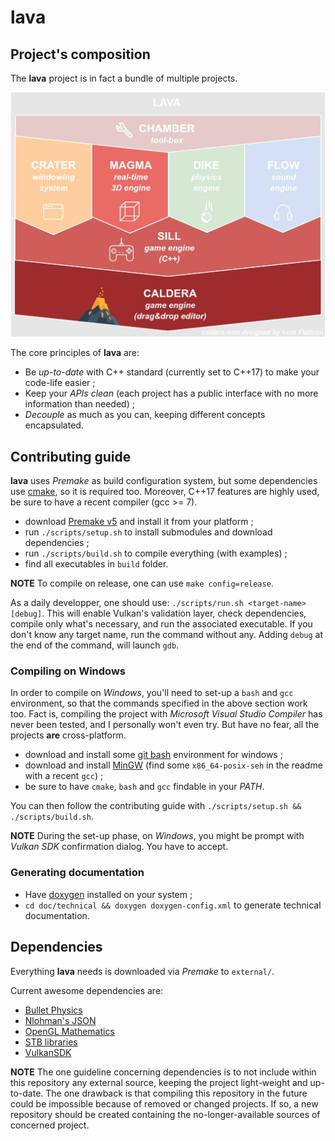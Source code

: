 # lava

## Project's composition

The **lava** project is in fact a bundle of multiple projects.

![lava composition](doc/images/lava-composition.jpg)

The core principles of **lava** are:
- Be *up-to-date* with C++ standard (currently set to C++17) to make your code-life easier ;
- Keep your *APIs clean* (each project has a public interface with no more information than needed) ;
- *Decouple* as much as you can, keeping different concepts encapsulated.

## Contributing guide

**lava** uses *Premake* as build configuration system,
but some dependencies use [cmake](https://cmake.org/), so it is required too.
Moreover, C++17 features are highly used, be sure to have a recent compiler (gcc >= 7).

- download [Premake v5](https://premake.github.io/download.html#v5) and install it from your platform ;
- run `./scripts/setup.sh` to install submodules and download dependencies ;
- run `./scripts/build.sh` to compile everything (with examples) ;
- find all executables in `build` folder.

__NOTE__ To compile on release, one can use `make config=release`.

As a daily developper, one should use: `./scripts/run.sh <target-name> [debug]`.
This will enable Vulkan's validation layer, check dependencies,
compile only what's necessary, and run the associated executable.
If you don't know any target name, run the command without any.
Adding `debug` at the end of the command, will launch `gdb`.

### Compiling on Windows

In order to compile on *Windows*, you'll need to set-up a `bash` and `gcc` environment,
so that the commands specified in the above section work too.
Fact is, compiling the project with *Microsoft Visual Studio Compiler* has never been
tested, and I personally won't even try. But have no fear, all the projects **are**
cross-platform.

- download and install some [git bash](https://gitforwindows.org/) environment for windows ;
- download and install [MinGW](https://sourceforge.net/projects/mingw-w64/files/)
(find some `x86_64-posix-seh` in the readme with a recent `gcc`) ;
- be sure to have `cmake`, `bash` and `gcc` findable in your *PATH*.

You can then follow the contributing guide with `./scripts/setup.sh && ./scripts/build.sh`.

__NOTE__ During the set-up phase, on *Windows*, you might be prompt with *Vulkan SDK*
confirmation dialog. You have to accept.

### Generating documentation

- Have [doxygen](www.doxygen.org/) installed on your system ;
- `cd doc/technical && doxygen doxygen-config.xml` to generate technical documentation.

## Dependencies

Everything **lava** needs is downloaded via *Premake* to `external/`. 

Current awesome dependencies are:
- [Bullet Physics](https://github.com/bulletphysics/bullet3)
- [Nlohman's JSON](https://github.com/nlohmann/json)
- [OpenGL Mathematics](http://glm.g-truc.net/)
- [STB libraries](https://github.com/nothings/stb)
- [VulkanSDK](https://vulkan.lunarg.com/)

__NOTE__ The one guideline concerning dependencies is to not include within this repository any external source,
keeping the project light-weight and up-to-date. The one drawback is that compiling this repository in the future
could be impossible because of removed or changed projects. If so, a new repository should be created containing
the no-longer-available sources of concerned project.
